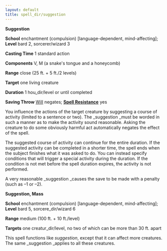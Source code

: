 ```yaml
---
layout: default
title: spell_dir/suggestion
---
```

 **Suggestion**

**School** enchantment (compulsion) [language-dependent, mind-affecting]; **Level** bard 2, sorcerer/wizard 3

**Casting Time** 1 standard action

**Components** V, M (a snake's tongue and a honeycomb)

**Range** close (25 ft. + 5 ft./2 levels)

**Target** one living creature

**Duration** 1 hou_dir/level or until completed

**Saving Throw** [Will](../combat#_will) negates; **[Spell Resistance](../glossary#_spell-resistance)** yes

You influence the actions of the target creature by suggesting a course of activity (limited to a sentence or two). The _suggestion _must be worded in such a manner as to make the activity sound reasonable. Asking the creature to do some obviously harmful act automatically negates the effect of the spell.

The suggested course of activity can continue for the entire duration. If the suggested activity can be completed in a shorter time, the spell ends when the subject finishes what it was asked to do. You can instead specify conditions that will trigger a special activity during the duration. If the condition is not met before the spell duration expires, the activity is not performed.

A very reasonable _suggestion _causes the save to be made with a penalty (such as –1 or –2).

**Suggestion, Mass**

**School** enchantment (compulsion) [language-dependent, mind-affecting]; **Level** bard 5, sorcere_dir/wizard 6

**Range** medium (100 ft. + 10 ft./level)

**Targets** one creatur_dir/level, no two of which can be more than 30 ft. apart

This spell functions like _suggestion_, except that it can affect more creatures. The same _suggestion _applies to all these creatures.

